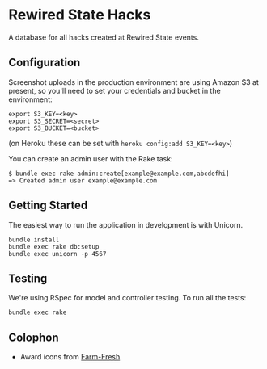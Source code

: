 # Rewired State Hacks

A database for all hacks created at Rewired State events.

## Configuration

Screenshot uploads in the production environment are using Amazon S3 at present, so you'll need to set your credentials and bucket in the environment:

    export S3_KEY=<key>
    export S3_SECRET=<secret>
    export S3_BUCKET=<bucket>

(on Heroku these can be set with `heroku config:add S3_KEY=<key>`)

You can create an admin user with the Rake task:

    $ bundle exec rake admin:create[example@example.com,abcdefhi]
    => Created admin user example@example.com

## Getting Started

The easiest way to run the application in development is with Unicorn.

    bundle install
    bundle exec rake db:setup
    bundle exec unicorn -p 4567

## Testing

We're using RSpec for model and controller testing. To run all the tests:

    bundle exec rake

## Colophon

* Award icons from [Farm-Fresh](http://www.fatcow.com/free-icons)